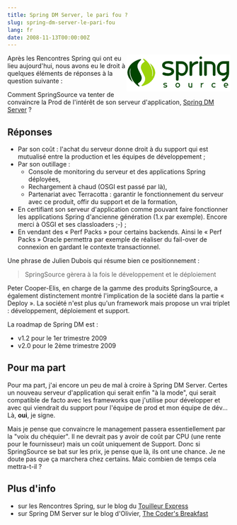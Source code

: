 ```yaml
---
title: Spring DM Server, le pari fou ?
slug: spring-dm-server-le-pari-fou
lang: fr
date: 2008-11-13T00:00:00Z
---
```


<img src="/assets/images/posts/2008/11/springsource_logo.png" style="float:right"/>

Après les Rencontres Spring qui ont eu lieu aujourd'hui, nous avons eu le droit à quelques éléments de réponses à la question suivante :

Comment SpringSource va tenter de convaincre la Prod de l'intérêt de son serveur d'application, [Spring DM Server](http://www.springsource.com/products/suite/dmserver) ?

## Réponses

- Par son coût : l'achat du serveur donne droit à du support qui est mutualisé entre la production et les équipes de développement ;
- Par son outillage :
  - Console de monitoring du serveur et des applications Spring déployées,
  - Rechargement à chaud (OSGI est passé par là),
  - Partenariat avec Terracotta : garantir le fonctionnement du serveur avec ce produit, offir du support et de la formation,
- En certifiant son serveur d'application comme pouvant faire fonctionner les applications Spring d'ancienne génération (1.x par exemple). Encore merci à OSGI et ses classloaders ;-) ;
- En vendant des « Perf Packs » pour certains backends. Ainsi le « Perf Packs » Oracle permettra par exemple de réaliser du fail-over de connexion en gardant le contexte transactionnel.

Une phrase de Julien Dubois qui résume bien ce positionnement :

> SpringSource gèrera à la fois le développement et le déploiement

Peter Cooper-Elis, en charge de la gamme des produits SpringSource, a également distinctement montré l'implication de la société dans la partie « Deploy ». La société n'est plus qu'un framework mais propose un vrai triplet : développement, déploiement et support.

La roadmap de Spring DM est :

- v1.2 pour le 1er trimestre 2009
- v2.0 pour le 2ème trimestre 2009

## Pour ma part

Pour ma part, j'ai encore un peu de mal à croire à Spring DM Server. Certes un nouveau serveur d'application qui serait enfin "à la mode", qui serait compatible de facto avec les frameworks que j'utilise pour développer et avec qui viendrait du support pour l'équipe de prod et mon équipe de dév... Là, **oui**, je signe.

Mais je pense que convaincre le management passera essentiellement par la "voix du chéquier". Il ne devrait pas y avoir de coût par CPU (une rente pour le fournisseur) mais un coût uniquement de Support. Donc si SpringSource se bat sur les prix, je pense que là, ils ont une chance. Je ne doute pas que ça marchera chez certains. Maic combien de temps cela mettra-t-il ?

## Plus d'info

- sur les Rencontres Spring, sur le blog du [Touilleur Express](http://www.touilleur-express.fr/2008/11/13/compte-rendu-des-rencontres-spring-2008/)
- sur Spring DM Server sur le blog d'Olivier, [The Coder's Breakfast](http://olivier.croisier.free.fr/blog/index.php?2008/11/13/119-opensource-exchange-compte-rendu)
